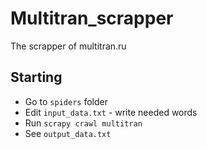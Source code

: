 # Multitran_scrapper
The scrapper of multitran.ru

## Starting
- Go to `spiders` folder
- Edit `input_data.txt` - write needed words
- Run `scrapy crawl multitran`
- See `output_data.txt`
